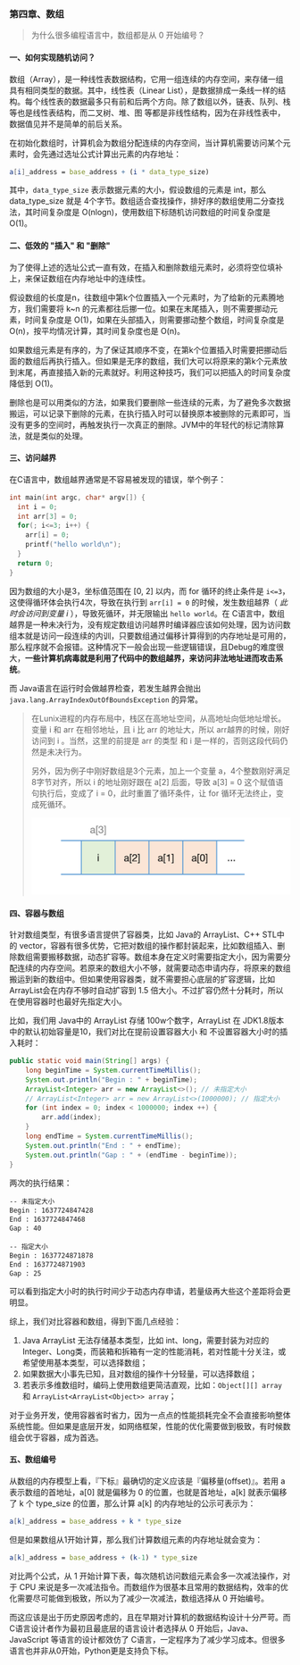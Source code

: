 ### 第四章、数组

> 为什么很多编程语言中，数组都是从 0 开始编号？

#### 一、如何实现随机访问？

数组（Array），是一种线性表数据结构，它用一组连续的内存空间，来存储一组具有相同类型的数据。其中，线性表（Linear List），是数据排成一条线一样的结构。每个线性表的数据最多只有前和后两个方向。除了数组以外，链表、队列、栈 等也是线性表结构，而二叉树、堆、图 等都是非线性结构，因为在非线性表中，数据值见并不是简单的前后关系。

在初始化数组时，计算机会为数组分配连续的内存空间，当计算机需要访问某个元素时，会先通过选址公式计算出元素的内存地址：

```mathematica
a[i]_address = base_address + (i * data_type_size)
```

其中，``data_type_size`` 表示数据元素的大小，假设数组的元素是 int，那么 data_type_size 就是 4个字节。数组适合查找操作，排好序的数组使用二分查找法，其时间复杂度是 O(nlogn)，使用数组下标随机访问数组的时间复杂度是 O(1)。

#### 二、低效的 "插入" 和 "删除"

为了使得上述的选址公式一直有效，在插入和删除数组元素时，必须将空位填补上，来保证数组在内存地址中的连续性。

假设数组的长度是n，往数组中第k个位置插入一个元素时，为了给新的元素腾地方，我们需要将 k~n 的元素都往后挪一位。如果在末尾插入，则不需要挪动元素，时间复杂度是 O(1)，如果在头部插入，则需要挪动整个数组，时间复杂度是 O(n)，按平均情况计算，其时间复杂度也是 O(n)。

如果数组元素是有序的，为了保证其顺序不变，在第k个位置插入时需要把挪动后面的数组后再执行插入。但如果是无序的数组，我们大可以将原来的第k个元素放到末尾，再直接插入新的元素就好。利用这种技巧，我们可以把插入的时间复杂度降低到 O(1)。

删除也是可以用类似的方法，如果我们要删除一些连续的元素，为了避免多次数据搬运，可以记录下删除的元素，在执行插入时可以替换原本被删除的元素即可，当没有更多的空间时，再触发执行一次真正的删除。JVM中的年轻代的标记清除算法，就是类似的处理。

#### 三、访问越界

在C语言中，数组越界通常是不容易被发现的错误，举个例子：

``` C
int main(int argc, char* argv[]) {
  int i = 0;
  int arr[3] = 0;
  for(; i<=3; i++) {
    arr[i] = 0;
    printf("hello world\n");
  }
  return 0;
}
```

因为数组的大小是3，坐标值范围在 [0, 2] 以内，而 for 循环的终止条件是  ``i<=3``，这使得循环体会执行4次，导致在执行到  ``arr[i] = 0`` 的时候，发生数组越界（ *此时会访问到变量 i* ），导致死循环，并无限输出 ``hello world``。在 C语言中，数组越界是一种未决行为，没有规定数组访问越界时编译器应该如何处理，因为访问数组本就是访问一段连续的内训，只要数组通过偏移计算得到的内存地址是可用的，那么程序就不会报错。这种情况下一般会出现一些逻辑错误，且Debug的难度很大，**一些计算机病毒就是利用了代码中的数组越界，来访问非法地址进而攻击系统**。

而 Java语言在运行时会做越界检查，若发生越界会抛出 ``java.lang.ArrayIndexOutOfBoundsException`` 的异常。

> 在Lunix进程的内存布局中，栈区在高地址空间，从高地址向低地址增长。变量 i 和 arr 在相邻地址，且 i 比 arr 的地址大，所以 arr越界的时候，刚好访问到 i 。当然，这里的前提是 arr 的类型 和 i 是一样的，否则这段代码仍然是未决行为。
>
> 另外，因为例子中刚好数组是3个元素，加上一个变量 a，4个整数刚好满足8字节对齐，所以 i 的地址刚好跟在 a[2] 后面，导致 a[3] = 0 这个赋值语句执行后，变成了 i = 0，此时重置了循环条件，让 for 循环无法终止，变成死循环。
>
> ![array-2-1](Images/array-2-1.png)

#### 四、容器与数组

针对数组类型，有很多语言提供了容器类，比如 Java的 ArrayList、C++ STL中的 vector，容器有很多优势，它把对数组的操作都封装起来，比如数组插入、删除数组需要搬移数据，动态扩容等。数组本身在定义时需要指定大小，因为需要分配连续的内存空间。若原来的数组大小不够，就需要动态申请内存，将原来的数组搬运到新的数组中。但如果使用容器类，就不需要担心底层的扩容逻辑，比如 ArrayList会在内存不够时自动扩容到 1.5 倍大小。不过扩容仍然十分耗时，所以在使用容器时也最好先指定大小。

比如，我们用 Java中的 ArrayList 存储 100w个数字，ArrayList 在 JDK1.8版本中的默认初始容量是10，我们对比在提前设置容器大小 和 不设置容器大小时的插入耗时：

``` java
public static void main(String[] args) {
	long beginTime = System.currentTimeMillis();
	System.out.println("Begin : " + beginTime);
	ArrayList<Integer> arr = new ArrayList<>(); // 未指定大小
	// ArrayList<Integer> arr = new ArrayList<>(1000000); // 指定大小
	for (int index = 0; index < 1000000; index ++) {
		arr.add(index);
	}
	long endTime = System.currentTimeMillis();
	System.out.println("End : " + endTime);
	System.out.println("Gap : " + (endTime - beginTime));
}
```

两次的执行结果：

``` shell
-- 未指定大小
Begin : 1637724847428
End : 1637724847468
Gap : 40

-- 指定大小
Begin : 1637724871878
End : 1637724871903
Gap : 25
```

可以看到指定大小时的执行时间少于动态内存申请，若量级再大些这个差距将会更明显。

综上，我们对比容器和数组，得到下面几点经验：

1. Java ArrayList 无法存储基本类型，比如 int、long，需要封装为对应的 Integer、Long类，而装箱和拆箱有一定的性能消耗，若对性能十分关注，或希望使用基本类型，可以选择数组；
2. 如果数据大小事先已知，且对数组的操作十分轻量，可以选择数组；
3. 若表示多维数组时，编码上使用数组更简洁直观，比如：``Object[][] array`` 和 ``ArrayList<ArrayList<Object>> array``；

对于业务开发，使用容器省时省力，因为一点点的性能损耗完全不会直接影响整体系统性能。但如果是底层开发，如网络框架，性能的优化需要做到极致，有时候数组会优于容器，成为首选。

#### 五、数组编号

从数组的内存模型上看，『下标』最确切的定义应该是『偏移量(offset)』。若用 a 表示数组的首地址，a[0] 就是偏移为 0 的位置，也就是首地址，a[k] 就表示偏移了 k 个 type_size 的位置，那么计算 a[k] 的内存地址的公示可表示为：

``` mathematica
a[k]_address = base_address + k * type_size
```

但是如果数组从1开始计算，那么我们计算数组元素的内存地址就会变为：

``` mathematica
a[k]_address = base_address + (k-1) * type_size
```

对比两个公式，从 1 开始计算下表，每次随机访问数组元素会多一次减法操作，对于 CPU 来说是多一次减法指令。而数组作为很基本且常用的数据结构，效率的优化需要尽可能做到极致，所以为了减少一次减法，数组选择从 0 开始编号。

而这应该是出于历史原因考虑的，且在早期对计算机的数据结构设计十分严苛。而 C语言设计者作为最初且最底层的语言设计者选择从 0 开始后，Java、JavaScript 等语言的设计都效仿了 C语言，一定程序为了减少学习成本。但很多语言也并非从0开始，Python更是支持负下标。
